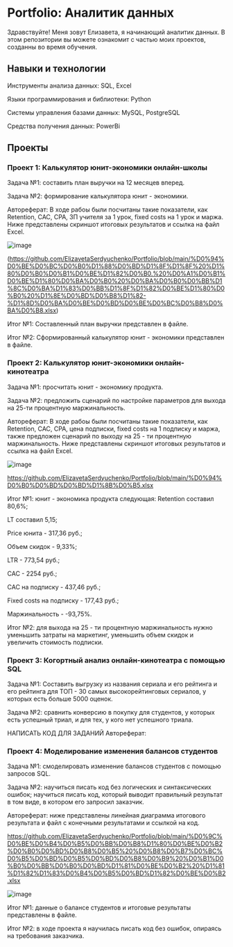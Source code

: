 # Portfolio: Аналитик данных
Здравствуйте! Меня зовут Елизавета, я начинающий аналитик данных.  В этом репозитории вы можете  ознакомит с частью моих проектов, созданны во время обучения.
## Навыки и технологии
Инструменты анализа данных: SQL, Excel

Языки программирования и библиотеки: Python

Системы управления базами данных: MySQL, PostgreSQL

Средства получения данных: PowerBi
## Проекты
### Проект 1: Калькулятор юнит-экономики онлайн-школы
Задача №1: составить план выручки на 12 месяцев вперед.

Задача №2: формирование калькулятора юнит - экономики.

Автореферат:
В ходе рабоы были посчитаны такие показатели, как Retention, CAC, CPA, ЗП учителя за 1 урок, fixed costs на 1 урок и маржа. Ниже представлены скриншот итоговых результатов и ссылка на файл Excel.


![image](https://github.com/ElizavetaSerdyuchenko/Portfolio/assets/133544088/63877c4c-47d7-46c7-afa6-038ac9a29793)

(https://github.com/ElizavetaSerdyuchenko/Portfolio/blob/main/%D0%94%D0%BE%D0%BC%D0%B0%D1%88%D0%BD%D1%8F%D1%8F%20%D1%80%D0%B0%D0%B1%D0%BE%D1%82%D0%B0.%20%D0%A1%D0%B1%D0%BE%D1%80%D0%BA%D0%B0%20%D0%BA%D0%B0%D0%BB%D1%8C%D0%BA%D1%83%D0%BB%D1%8F%D1%82%D0%BE%D1%80%D0%B0%20%D1%8E%D0%BD%D0%B8%D1%82-%D1%8D%D0%BA%D0%BE%D0%BD%D0%BE%D0%BC%D0%B8%D0%BA%D0%B8.xlsx)

Итог №1: Составленный план выручки представлен в файле.

Итог №2: Сформированный калькулятор юнит - экономики представлен в файле.
### Проект 2: Калькулятор юнит-экономики онлайн-кинотеатра
Задача №1: просчитать юнит - экономику продукта.

Задача №2: предложить сценарий по настройке параметров для выхода на 25-ти процентную маржинальность.

Автореферат: В ходе рабоы были посчитаны такие показатели, как Retention, CAC, CPA, цена подписки, fixed costs на 1 подписку и маржа, также предложен сценарий по выходу на 25 - ти процентную маржинальность. Ниже представлены скриншот итоговых результатов и ссылка на файл Excel.

![image](https://github.com/ElizavetaSerdyuchenko/Portfolio/assets/133544088/4365ad12-ec9c-4491-a093-eed4201f809f)

https://github.com/ElizavetaSerdyuchenko/Portfolio/blob/main/%D0%94%D0%B0%D0%BD%D0%BD%D1%8B%D0%B5.xlsx

Итог №1: юнит - экономика продукта следующая:
Retention составил 80,6%;

LT составил 5,15;

Price юнита - 317,36 руб.;

Объем скидок - 9,33%;

LTR - 773,54 руб.;

САС - 2254 руб.;

САС на подписку - 437,46 руб.;

Fixed costs на подписку - 177,43 руб.;

Маржинальность - -93,75%.

Итог №2: для выхода на 25 - ти процентную маржинальность нужно уменьшить затраты на маркетинг, уменьшить объем скидок и увеличить стоимость подписки.
### Проект 3: Когортный анализ онлайн-кинотеатра с помощью SQL
Задача №1: Составить выгрузку из названия сериала и его рейтинга и его рейтинга для ТОП - 30 самых высокорейтинговых сериалов, у которых есть больше 5000 оценок.

Задача №2: сравнить конверсию в покупку для студентов, у которых есть успешный триал, и для тех, у кого нет успешного триала.

НАПИСАТЬ КОД ДЛЯ ЗАДАНИЙ
Автореферат:
### Проект 4: Моделирование изменения балансов студентов
Задача №1: смоделировать изменение балансов студентов с помощью запросов SQL.

Задача №2: научиться писать код без логических и синтаксических ошибок;
научиться писать код, который выводит правильный результат в том виде, в котором его запросил заказчик.

Автореферат: ниже представлены линейная диаграмма итогового результата и файл с конечными результатами и ссылкой на код.

https://github.com/ElizavetaSerdyuchenko/Portfolio/blob/main/%D0%9C%D0%BE%D0%B4%D0%B5%D0%BB%D0%B8%D1%80%D0%BE%D0%B2%D0%B0%D0%BD%D0%B8%D0%B5%20%D0%B8%D0%B7%D0%BC%D0%B5%D0%BD%D0%B5%D0%BD%D0%B8%D0%B9%20%D0%B1%D0%B0%D0%BB%D0%B0%D0%BD%D1%81%D0%BE%D0%B2%20%D1%81%D1%82%D1%83%D0%B4%D0%B5%D0%BD%D1%82%D0%BE%D0%B2.xlsx

![image](https://github.com/ElizavetaSerdyuchenko/Portfolio/assets/133544088/5e9e66d9-32b5-4a6e-998b-93a306e59b10)

Итог №1: данные о балансе студентов и итоговые результаты представлены в файле.

Итог №2: в ходе проекта я научилась писать код без ошибок, опираясь на требования заказчика.
